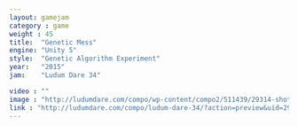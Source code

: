 ```yaml
---
layout: gamejam
category : game
weight : 45
title:  "Genetic Mess"
engine: "Unity 5"
style:  "Genetic Algorithm Experiment"
year:   "2015"
jam:    "Ludum Dare 34"

video : ""
image : "http://ludumdare.com/compo/wp-content/compo2/511439/29314-shot0-1450146357.png"
link : "http://ludumdare.com/compo/ludum-dare-34/?action=preview&uid=29314"
---
```

